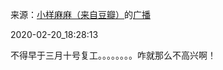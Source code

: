 来源：[小样麻麻（来自豆瓣）](https://www.douban.com/people/maxiaofan/)的[广播](https://www.douban.com/people/maxiaofan/status/2822937522/)


2020-02-20_18:28:13


不得早于三月十号复工。。。。。。。。咋就那么不高兴啊！
